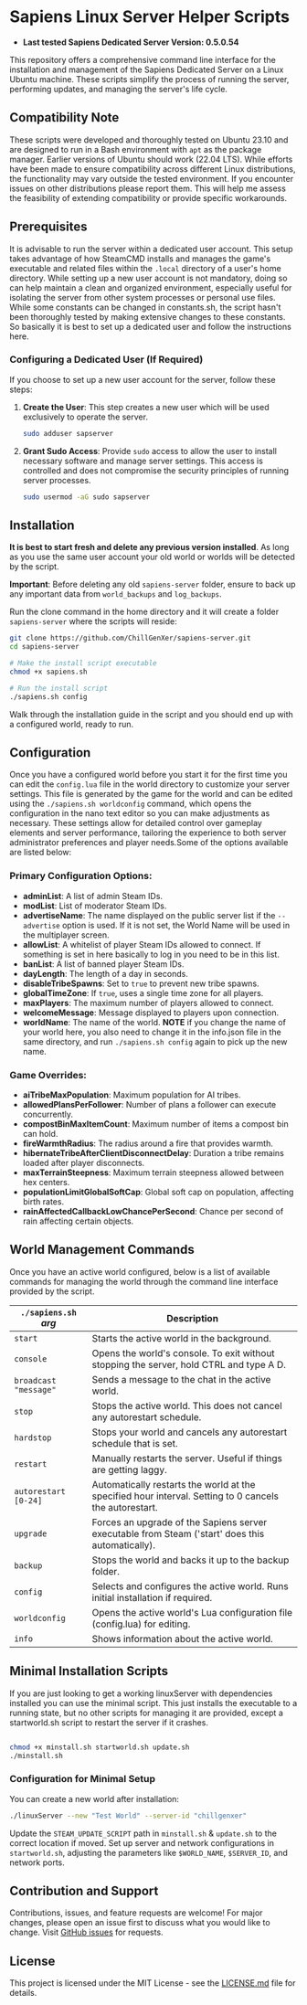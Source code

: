# Sapiens Linux Server Helper Scripts
- **Last tested Sapiens Dedicated Server Version: 0.5.0.54**

This repository offers a comprehensive command line interface for the installation and management of the Sapiens Dedicated Server on a Linux Ubuntu machine. These scripts simplify the process of running the server, performing updates, and managing the server's life cycle.

## Compatibility Note

These scripts were developed and thoroughly tested on Ubuntu 23.10 and are designed to run in a Bash environment with `apt` as the package manager. Earlier versions of Ubuntu should work (22.04 LTS). While efforts have been made to ensure compatibility across different Linux distributions, the functionality may vary outside the tested environment. If you encounter issues on other distributions please report them. This will help me assess the feasibility of extending compatibility or provide specific workarounds.

## Prerequisites

It is advisable to run the server within a dedicated user account. This setup takes advantage of how SteamCMD installs and manages the game's executable and related files within the `.local` directory of a user's home directory. While setting up a new user account is not mandatory, doing so can help maintain a clean and organized environment, especially useful for isolating the server from other system processes or personal use files.  While some constants can be changed in constants.sh, the script hasn't been thoroughly tested by making extensive changes to these constants.  So basically it is best to set up a dedicated user and follow the instructions here.

### Configuring a Dedicated User (If Required)

If you choose to set up a new user account for the server, follow these steps:

1. **Create the User**: This step creates a new user which will be used exclusively to operate the server.

    ```bash
    sudo adduser sapserver
    ```

2. **Grant Sudo Access**: Provide `sudo` access to allow the user to install necessary software and manage server settings. This access is controlled and does not compromise the security principles of running server processes.

    ```bash
    sudo usermod -aG sudo sapserver
    ```

## Installation

**It is best to start fresh and delete any previous version installed**. As long as you use the same user account your old world or worlds will be detected by the script.

**Important**: Before deleting any old `sapiens-server` folder, ensure to back up any important data from `world_backups` and `log_backups`.

Run the clone command in the home directory and it will create a folder `sapiens-server` where the scripts will reside:

```bash
git clone https://github.com/ChillGenXer/sapiens-server.git
cd sapiens-server

# Make the install script executable
chmod +x sapiens.sh

# Run the install script
./sapiens.sh config
```

Walk through the installation guide in the script and you should end up with a configured world, ready to run.

## Configuration

Once you have a configured world before you start it for the first time you can edit the `config.lua` file in the world directory to customize your server settings. This file is generated by the game for the world and can be edited using the `./sapiens.sh worldconfig` command, which opens the configuration in the nano text editor so you can make adjustments as necessary.  These settings allow for detailed control over gameplay elements and server performance, tailoring the experience to both server administrator preferences and player needs.Some of the options available are listed below:

### Primary Configuration Options:

- **adminList**: A list of admin Steam IDs.
- **modList**: List of moderator Steam IDs. 
- **advertiseName**: The name displayed on the public server list if the `--advertise` option is used.  If it is not set, the World Name will be used in the multiplayer screen.
- **allowList**: A whitelist of player Steam IDs allowed to connect.  If something is set in here basically to log in you need to be in this list.
- **banList**: A list of banned player Steam IDs.
- **dayLength**: The length of a day in seconds.
- **disableTribeSpawns**: Set to `true` to prevent new tribe spawns.
- **globalTimeZone**: If `true`, uses a single time zone for all players.
- **maxPlayers**: The maximum number of players allowed to connect.
- **welcomeMessage**: Message displayed to players upon connection.
- **worldName**: The name of the world.  **NOTE** if you change the name of your world here, you also need to change it in the info.json file in the same directory, and run `./sapiens.sh config` again to pick up the new name.

### Game Overrides:

- **aiTribeMaxPopulation**: Maximum population for AI tribes.
- **allowedPlansPerFollower**: Number of plans a follower can execute concurrently.
- **compostBinMaxItemCount**: Maximum number of items a compost bin can hold.
- **fireWarmthRadius**: The radius around a fire that provides warmth.
- **hibernateTribeAfterClientDisconnectDelay**: Duration a tribe remains loaded after player disconnects.
- **maxTerrainSteepness**: Maximum terrain steepness allowed between hex centers.
- **populationLimitGlobalSoftCap**: Global soft cap on population, affecting birth rates.
- **rainAffectedCallbackLowChancePerSecond**: Chance per second of rain affecting certain objects.

## World Management Commands

Once you have an active world configured, below is a list of available commands for managing the world through the command line interface provided by the script. 

| `./sapiens.sh` *arg*              | Description                                                                                            |
|-----------------------------------|--------------------------------------------------------------------------------------------------------|
| `start`                           | Starts the active world in the background.                                                             |
| `console`                         | Opens the world's console. To exit without stopping the server, hold CTRL and type A D.                |
| `broadcast "message"`             | Sends a message to the chat in the active world.                                                       |
| `stop`                            | Stops the active world.  This does not cancel any autorestart schedule.                                |
| `hardstop`                        | Stops your world and cancels any autorestart schedule that is set.                                     |
| `restart`                         | Manually restarts the server. Useful if things are getting laggy.                                      |
| `autorestart [0-24]`              | Automatically restarts the world at the specified hour interval. Setting to 0 cancels the autorestart. |
| `upgrade`                         | Forces an upgrade of the Sapiens server executable from Steam ('start' does this automatically).       |
| `backup`                          | Stops the world and backs it up to the backup folder.                                                  |
| `config`                          | Selects and configures the active world. Runs initial installation if required.                        |
| `worldconfig`                     | Opens the active world's Lua configuration file (config.lua) for editing.                              |
| `info`                            | Shows information about the active world.                                                              |


## Minimal Installation Scripts

If you are just looking to get a working linuxServer with dependencies installed you can use the minimal script.  This just installs the executable to a running state, but no other scripts for managing it are provided, except a startworld.sh script to restart the server if it crashes.

```bash

chmod +x minstall.sh startworld.sh update.sh
./minstall.sh
```

### Configuration for Minimal Setup

You can create a new world after installation:

```bash
./linuxServer --new "Test World" --server-id "chillgenxer"
```

Update the `STEAM_UPDATE_SCRIPT` path in `minstall.sh` & `update.sh` to the correct location if moved.
Set up server and network configurations in `startworld.sh`, adjusting the parameters like `$WORLD_NAME`, `$SERVER_ID`, and network ports.

## Contribution and Support

Contributions, issues, and feature requests are welcome! For major changes, please open an issue first to discuss what you would like to change. Visit [GitHub issues](https://github.com/ChillGenXer/sapiens-server/issues) for requests.

## License

This project is licensed under the MIT License - see the [LICENSE.md](LICENSE.md) file for details.
